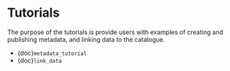 # Tutorials

The purpose of the tutorials is provide users with examples of creating and publishing metadata, and linking data to the catalogue.

-  {doc}`metadata_tutorial`
-  {doc}`link_data`

